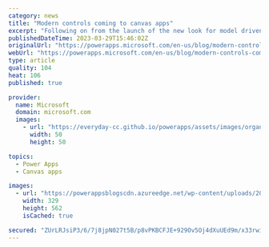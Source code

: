 ```yaml
---
category: news
title: "Modern controls coming to canvas apps"
excerpt: "Following on from the launch of the new look for model driven apps, we’re making the same modern controls available to canvas apps through an opt in preview. The new controls bring the following improvements:&nbsp; Modern – A focused and less cluttered design that supports richer interaction states and"
publishedDateTime: 2023-03-29T15:46:02Z
originalUrl: "https://powerapps.microsoft.com/en-us/blog/modern-controls-coming-to-canvas-apps/"
webUrl: "https://powerapps.microsoft.com/en-us/blog/modern-controls-coming-to-canvas-apps/"
type: article
quality: 104
heat: 106
published: true

provider:
  name: Microsoft
  domain: microsoft.com
  images:
    - url: "https://everyday-cc.github.io/powerapps/assets/images/organizations/microsoft.com-50x50.jpg"
      width: 50
      height: 50

topics:
  - Power Apps
  - Canvas apps

images:
  - url: "https://powerappsblogscdn.azureedge.net/wp-content/uploads/2023/03/image-59.png"
    width: 329
    height: 562
    isCached: true

secured: "ZUrLRJsiP3/6/7j8jpN027t5B/p8vPKBCFJE+929Ov5Oj4dXuUEd9m/x33rwiu1QJqs6lJhXwJPPJ8ivZhimxauaZqDnMytoHZzoM3sxti8Y2zIQrbD92scqXV+dYVHA7d0makxtyOSItwHZmfkMbwALkgC1W/CK4NnvJA/TScliJGWDw0ynGhSlTLtM2kE45mnuI4Zyic4Cq6Xwn8gzDLm3mlAhHqACaox8HV0p7cBahoTZLltXQELS0rM6DJ6bEdowMTFhKemjQjfRRM2+fWzHGagl7J9qGs2xYvLsWdRNFDrfFjGDkEgk1j+4pyHqG6cgz2OLRStsHuUf23kcW7YxpNQb3UCftny3jx4cPpM=;zXUEIhyQGB4OTcOvWhngAQ=="
---
```


